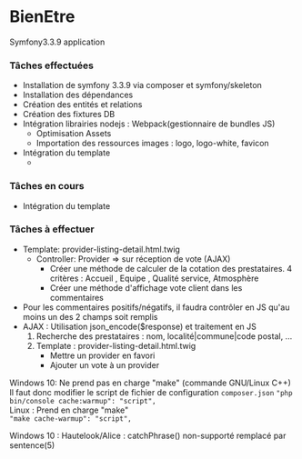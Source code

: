 # BienEtre
Symfony3.3.9 application 
<div>
<h3>Tâches effectuées</h3>
<ul>
    <li>
        Installation de symfony 3.3.9 via composer et symfony/skeleton
    </li>
    <li>
        Installation des dépendances
    </li>
    <li>
        Création des entités et relations 
    </li>
    <li>
        Création des fixtures DB
    </li>
    <li>
                Intégration librairies nodejs : Webpack(gestionnaire de bundles JS)
        <ul>
            <li>
                Optimisation Assets 
            </li>
            <li>
                Importation des ressources images : logo, logo-white, favicon
            </li>
        </ul>
    </li>
    <li>
        Intégration du template
        <ul>
            <li>
            </li>
        </ul>
    </li>
</ul>
</div>
<div>
<h3>Tâches en cours</h3>
<ul>
    <li>
        Intégration du template
    </li>    
</ul>
<div>
    <h3>Tâches à effectuer</h3> 
    <ul>
        <li>
            Template: provider-listing-detail.html.twig
            <ul>
                <li>
                    Controller: Provider => sur réception de vote (AJAX)
                    <ul>
                        <li>
                            Créer une méthode de calculer de la cotation des prestataires.
                            4 critères : Accueil , Equipe , Qualité service, Atmosphère
                        </li>
                        <li>
                            Créer une méthode d'affichage vote client dans les commentaires
                        </li>
                    </ul>
                </li>
            </ul>        
        </li>
        <li>
            Pour les commentaires positifs/négatifs, il faudra contrôler en JS 
            qu'au moins un des 2 champs soit remplis 
        </li>
        <li>
            AJAX : Utilisation json_encode($response) et traitement en JS
            <ol>
                <li>
                    Recherche des prestataires : nom, localité|commune|code postal, ...
                </li>
                <li>
                    Template : provider-listing-detail.html.twig
                    <ul>
                        <li>
                            Mettre un provider en favori
                        </li>
                        <li>
                            Ajouter un vote à un provider
                        </li>
                    </ul>
                </li>
            </ol>
        </li>
    </ul>
</div>
<div class="alert">
    <p class="alert-info">
    Windows 10: Ne prend pas en charge "make" (commande GNU/Linux C++) <br>
    Il faut donc modifier le script de fichier de configuration <code>composer.json</code>
    <code>"php bin/console cache:warmup": "script",</code> <br>
     Linux : Prend en charge "make" <br>
      <code>"make cache-warmup": "script",</code>
    </p>
    <p class="alert-info">
    Windows 10 : Hautelook/Alice : catchPhrase() non-supporté remplacé par sentence(5)
    </p>
</div>
